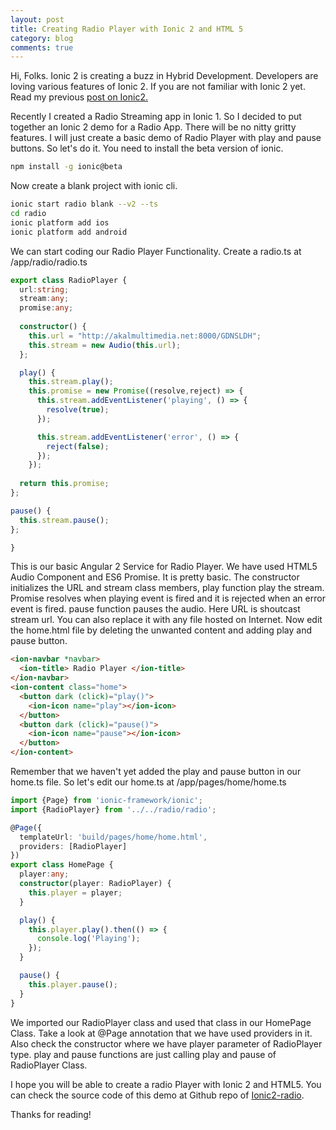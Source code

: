 ```yaml
---
layout: post
title: Creating Radio Player with Ionic 2 and HTML 5
category: blog
comments: true
---
```


Hi, Folks. Ionic 2 is creating a buzz in Hybrid Development. Developers are loving various features of Ionic 2. If you are not familiar with Ionic 2 yet. Read my previous [post on Ionic2.](/blog/2015/10/28/introduction-to-ionic-2/) 

<!--more-->

Recently I created a Radio Streaming app in Ionic 1. So I decided to put together an Ionic 2 demo for a Radio App. There will be no nitty gritty features. I will just create a basic demo of Radio Player with play and pause buttons. So let's do it. You need to install the beta version of ionic.

```bash    
npm install -g ionic@beta
```    

Now create a blank project with ionic cli. 
    
```bash
ionic start radio blank --v2 --ts
cd radio
ionic platform add ios
ionic platform add android
```    

We can start coding our Radio Player Functionality. Create a radio.ts at /app/radio/radio.ts 

```typescript   
export class RadioPlayer {
  url:string;
  stream:any;
  promise:any;
  
  constructor() {
    this.url = "http://akalmultimedia.net:8000/GDNSLDH";
    this.stream = new Audio(this.url);
  };

  play() {
    this.stream.play();
    this.promise = new Promise((resolve,reject) => {
      this.stream.addEventListener('playing', () => {
        resolve(true);
      });

      this.stream.addEventListener('error', () => {
        reject(false);
      });
    });
    
  return this.promise;
};

pause() {
  this.stream.pause();
};

}
```    

This is our basic Angular 2 Service for Radio Player. We have used HTML5 Audio Component and ES6 Promise. It is pretty basic. The constructor initializes the URL and stream class members, play function play the stream. Promise resolves when playing event is fired and it is rejected when an error event is fired. pause function pauses the audio. Here URL is shoutcast stream url. You can also replace it with any file hosted on Internet. Now edit the home.html file by deleting the unwanted content and adding play and pause button. 
    
```html
<ion-navbar *navbar> 
  <ion-title> Radio Player </ion-title> 
</ion-navbar> 
<ion-content class="home"> 
  <button dark (click)="play()"> 
    <ion-icon name="play"></ion-icon>
  </button> 
  <button dark (click)="pause()"> 
    <ion-icon name="pause"></ion-icon>
  </button> 
</ion-content>
```   
    

Remember that we haven't yet added the play and pause button in our home.ts file. So let's edit our home.ts at /app/pages/home/home.ts 
    
```typescript
import {Page} from 'ionic-framework/ionic';
import {RadioPlayer} from '../../radio/radio';

@Page({
  templateUrl: 'build/pages/home/home.html',
  providers: [RadioPlayer]
})
export class HomePage {
  player:any;
  constructor(player: RadioPlayer) {
    this.player = player;
  }

  play() {
    this.player.play().then(() => {
      console.log('Playing');
    });
  }

  pause() {
    this.player.pause();
  }
}
```
We imported our RadioPlayer class and used that class in our HomePage Class. Take a look at @Page annotation that we have used providers in it. Also check the constructor where we have player parameter of RadioPlayer type. play and pause functions are just calling play and pause of RadioPlayer Class. 

I hope you will be able to create a radio Player with Ionic 2 and HTML5. You can check the source code of this demo at Github repo of [Ionic2-radio](https://github.com/imsingh/ionic2-radio).

Thanks for reading!